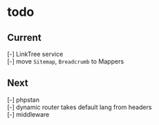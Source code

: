 # todo

## Current

[-] LinkTree service  
[-] move `Sitemap`, `Breadcrumb` to Mappers  

## Next

[-] phpstan  
[-] dynamic router takes default lang from headers  
[-] middleware  
